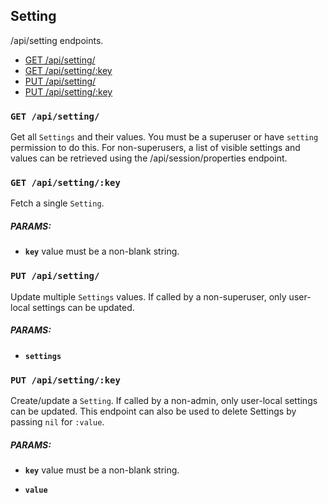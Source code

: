 ## Setting

/api/setting endpoints.

  - [GET /api/setting/](#get-apisetting)
  - [GET /api/setting/:key](#get-apisettingkey)
  - [PUT /api/setting/](#put-apisetting)
  - [PUT /api/setting/:key](#put-apisettingkey)

### `GET /api/setting/`

Get all `Settings` and their values. You must be a superuser or have `setting` permission to do this.
  For non-superusers, a list of visible settings and values can be retrieved using the /api/session/properties endpoint.

### `GET /api/setting/:key`

Fetch a single `Setting`.

##### PARAMS:

*  **`key`** value must be a non-blank string.

### `PUT /api/setting/`

Update multiple `Settings` values. If called by a non-superuser, only user-local settings can be updated.

##### PARAMS:

*  **`settings`**

### `PUT /api/setting/:key`

Create/update a `Setting`. If called by a non-admin, only user-local settings can be updated.
   This endpoint can also be used to delete Settings by passing `nil` for `:value`.

##### PARAMS:

*  **`key`** value must be a non-blank string.

*  **`value`**